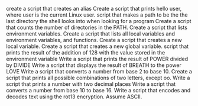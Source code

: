 create a script that creates an alias
Create a script that prints hello user, where user is the current Linux user.
script that makes a path to be the the last directory the shell looks into when looking for a program
Create a script that counts the number of directories in the PATH.
Create a script that lists environment variables.
Create a script that lists all local variables and environment variables, and functions.
Create a script that creates a new local variable.
Create a script that creates a new global variable.
script that prints the result of the addition of 128 with the value stored in the environment variable 
Write a script that prints the result of POWER divided by DIVIDE
Write a script that displays the result of BREATH to the power LOVE
Write a script that converts a number from base 2 to base 10.
Create a script that prints all possible combinations of two letters, except oo.
Write a script that prints a number with two decimal places
Write a script that converts a number from base 10 to base 16.
Write a script that encodes and decodes text using the rot13 encryption. Assume ASCII.
